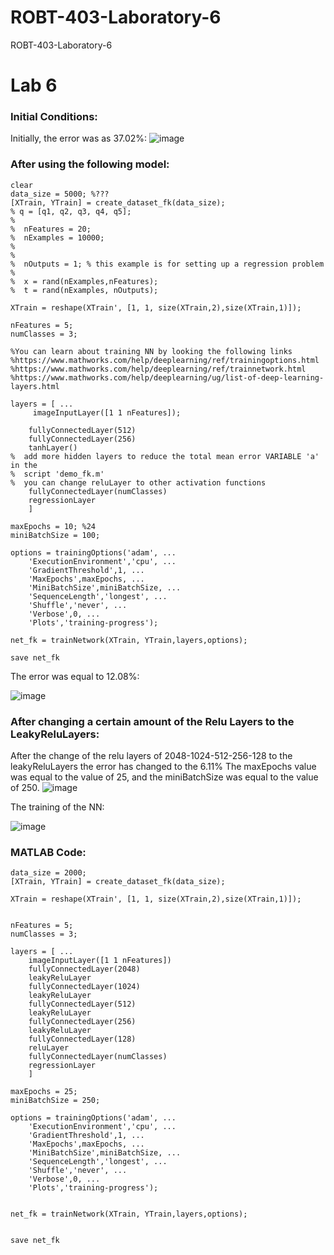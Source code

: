 # ROBT-403-Laboratory-6
ROBT-403-Laboratory-6

# Lab 6
### Initial Conditions:
Initially, the error was as 37.02%:
![image](https://user-images.githubusercontent.com/47817099/141448985-8e928868-4cb4-4026-97bb-fe2f9c780879.png)


### After using the following model:
```script
clear
data_size = 5000; %???
[XTrain, YTrain] = create_dataset_fk(data_size);
% q = [q1, q2, q3, q4, q5];
% 
%  nFeatures = 20; 
%  nExamples = 10000;
%  
%  
%  nOutputs = 1; % this example is for setting up a regression problem
%  
%  x = rand(nExamples,nFeatures); 
%  t = rand(nExamples, nOutputs);

XTrain = reshape(XTrain', [1, 1, size(XTrain,2),size(XTrain,1)]);

nFeatures = 5;
numClasses = 3;

%You can learn about training NN by looking the following links
%https://www.mathworks.com/help/deeplearning/ref/trainingoptions.html
%https://www.mathworks.com/help/deeplearning/ref/trainnetwork.html
%https://www.mathworks.com/help/deeplearning/ug/list-of-deep-learning-layers.html

layers = [ ...
     imageInputLayer([1 1 nFeatures]);
    
    fullyConnectedLayer(512)
    fullyConnectedLayer(256)
    tanhLayer()
%  add more hidden layers to reduce the total mean error VARIABLE 'a' in the
%  script 'demo_fk.m'
%  you can change reluLayer to other activation functions
    fullyConnectedLayer(numClasses)  
    regressionLayer
    ]

maxEpochs = 10; %24
miniBatchSize = 100;

options = trainingOptions('adam', ...
    'ExecutionEnvironment','cpu', ...
    'GradientThreshold',1, ...
    'MaxEpochs',maxEpochs, ...
    'MiniBatchSize',miniBatchSize, ...
    'SequenceLength','longest', ...
    'Shuffle','never', ...
    'Verbose',0, ...
    'Plots','training-progress');

net_fk = trainNetwork(XTrain, YTrain,layers,options);

save net_fk
```
The error was equal to 12.08%:

![image](https://user-images.githubusercontent.com/47817099/141449170-8fe7d338-f34c-40a6-b35d-28094359c117.png)



### After changing a certain amount of the Relu Layers to the LeakyReluLayers:
After the change of the relu layers of 2048-1024-512-256-128  to the leakyReluLayers the error has changed to the 6.11%
The maxEpochs value was equal to the value of 25, and the miniBatchSize was equal to the value of 250.
![image](https://user-images.githubusercontent.com/47817099/141447928-8dbba7e8-078f-4f12-a7f7-b77e56100ebf.png)

The training of the NN:

![image](https://user-images.githubusercontent.com/47817099/141448505-dc64470e-4b33-4335-9266-26c32cf82e5c.png)

### MATLAB Code:
```script
data_size = 2000;
[XTrain, YTrain] = create_dataset_fk(data_size);

XTrain = reshape(XTrain', [1, 1, size(XTrain,2),size(XTrain,1)]);


nFeatures = 5;
numClasses = 3;

layers = [ ...
    imageInputLayer([1 1 nFeatures])
    fullyConnectedLayer(2048)
    leakyReluLayer
    fullyConnectedLayer(1024)
    leakyReluLayer
    fullyConnectedLayer(512)
    leakyReluLayer
    fullyConnectedLayer(256)
    leakyReluLayer
    fullyConnectedLayer(128)
    reluLayer
    fullyConnectedLayer(numClasses)  
    regressionLayer  
    ]

maxEpochs = 25;
miniBatchSize = 250;

options = trainingOptions('adam', ...
    'ExecutionEnvironment','cpu', ...
    'GradientThreshold',1, ...
    'MaxEpochs',maxEpochs, ...
    'MiniBatchSize',miniBatchSize, ...
    'SequenceLength','longest', ...
    'Shuffle','never', ...
    'Verbose',0, ...
    'Plots','training-progress');


net_fk = trainNetwork(XTrain, YTrain,layers,options);


save net_fk
```
